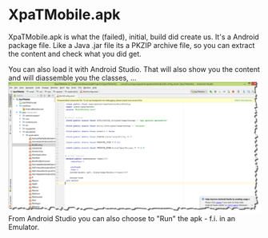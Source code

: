 # XpaTMobile.apk
XpaTMobile.apk is what the (failed), initial, build did create us. It's a Android package file. Like a Java .jar file its a PKZIP archive file, so you can extract the content and check what you did get. 

You can also load it with Android Studio. That will also show you the content and will diassemble you the classes, ...  
![XpaTMobile.apk in IntelliJ](XpaTMobile_apk_in_AndroidStudio01.png)
From Android Studio you can also choose to "Run" the apk - f.i. in an Emulator.


